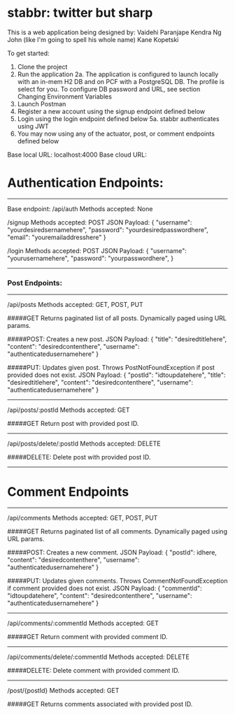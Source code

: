 # stabbr: twitter but sharp

This is a web application being designed by:
Vaidehi Paranjape
Kendra Ng
John (like I'm going to spell his whole name)
Kane Kopetski

To get started:
1. Clone the project
2. Run the application
  2a. The application is configured to launch locally with an in-mem H2 DB and on PCF with a PostgreSQL DB. The profile is select for you. To configure DB password and URL, see section Changing Environment Variables
3. Launch Postman
4. Register a new account using the signup endpoint defined below
5. Login using the login endpoint defined below
  5a. stabbr authenticates using JWT
7. You may now using any of the actuator, post, or comment endpoints defined below

Base local URL: localhost:4000
Base cloud URL:

# Authentication Endpoints:

------------------

Base endpoint:
/api/auth
Methods accepted: None

/signup
Methods accepted: POST
JSON Payload:
{
"username": "yourdesiredsernamehere",
"password": "yourdesiredpasswordhere",
"email": "youremailaddresshere"
}

/login
Methods accepted: POST
JSON Payload:
{
"username": "yourusernamehere",
"password": "yourpasswordhere",
}

------------------

### Post Endpoints:

------------------

/api/posts
Methods accepted: GET, POST, PUT

#####GET
Returns paginated list of all posts. Dynamically paged using URL params.

#####POST:
Creates a new post.
JSON Payload:
{
"title": "desiredtitlehere",
"content": "desiredcontenthere",
"username": "authenticatedusernamehere"
}

#####PUT:
Updates given post. Throws PostNotFoundException if post provided does not exist.
JSON Payload:
{
"postId": "idtoupdatehere",
"title": "desiredtitlehere",
"content": "desiredcontenthere",
"username": "authenticatedusernamehere"
}

------------------

/api/posts/:postId
Methods accepted: GET

#####GET
Return post with provided post ID.

------------------

/api/posts/delete/:postId
Methods accepted: DELETE

#####DELETE:
Delete post with provided post ID.

------------------

# Comment Endpoints

------------------

/api/comments
Methods accepted: GET, POST, PUT

#####GET
Returns paginated list of all comments. Dynamically paged using URL params.

#####POST:
Creates a new comment.
JSON Payload:
{
"postId": idhere,
"content": "desiredcontenthere",
"username": "authenticatedusernamehere"
}

#####PUT:
Updates given comments. Throws CommentNotFoundException if comment provided does not exist.
JSON Payload:
{
"commentId": "idtoupdatehere",
"content": "desiredcontenthere",
"username": "authenticatedusernamehere"
}

------------------

/api/comments/:commentId
Methods accepted: GET

#####GET
Return comment with provided comment ID.

------------------

/api/comments/delete/:commentId
Methods accepted: DELETE

#####DELETE:
Delete comment with provided comment ID.

------------------

/post/{postId}
Methods accepted: GET

#####GET
Returns comments associated with provided post ID.


